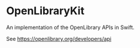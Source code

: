 # OpenLibraryKit

An implementation of the OpenLibrary APIs in Swift.

See https://openlibrary.org/developers/api
